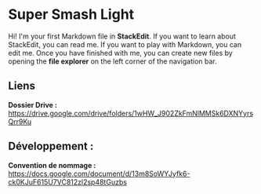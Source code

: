 # Super Smash Light

Hi! I'm your first Markdown file in **StackEdit**. If you want to learn about StackEdit, you can read me. If you want to play with Markdown, you can edit me. Once you have finished with me, you can create new files by opening the **file explorer** on the left corner of the navigation bar.


## Liens
**Dossier Drive :** https://drive.google.com/drive/folders/1wHW_J902ZkFmNlMMSk6DXNYyrsQrr9Ku

## Développement :

**Convention de nommage :** https://docs.google.com/document/d/13m8SoWYJyfk6-ck0KJuF615U7VC812zl2sp48tGuzbs

